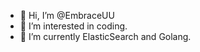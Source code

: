 - 👋 Hi, I’m @EmbraceUU
- 👀 I’m interested in coding.
- 🌱 I’m currently ElasticSearch and Golang.

<!---
EmbraceUU/EmbraceUU is a ✨ special ✨ repository because its `README.md` (this file) appears on your GitHub profile.
You can click the Preview link to take a look at your changes.
--->
